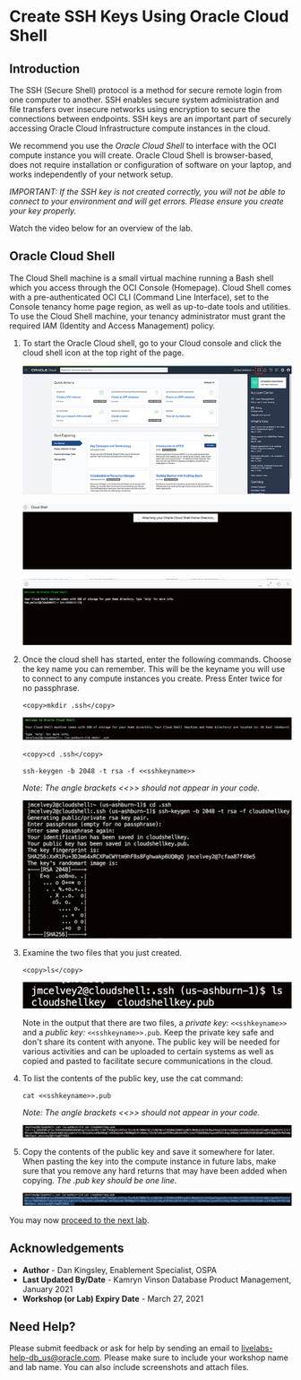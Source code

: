 # Create SSH Keys Using Oracle Cloud Shell

## Introduction

The SSH (Secure Shell) protocol is a method for secure remote login from one computer to another. SSH enables secure system administration and file transfers over insecure networks using encryption to secure the connections between endpoints. SSH keys are an important part of securely accessing Oracle Cloud Infrastructure compute instances in the cloud.

We recommend you use the *Oracle Cloud Shell* to interface with the OCI compute instance you will create. Oracle Cloud Shell is browser-based, does not require installation or configuration of software on your laptop, and works independently of your network setup.

*IMPORTANT:  If the SSH key is not created correctly, you will not be able to connect to your environment and will get errors.  Please ensure you create your key properly.*

Watch the video below for an overview of the lab.
[](youtube:oq2Hk1Yy9Cg)


## Oracle Cloud Shell

The Cloud Shell machine is a small virtual machine running a Bash shell which you access through the OCI Console (Homepage). Cloud Shell comes with a pre-authenticated OCI CLI (Command Line Interface), set to the Console tenancy home page region, as well as up-to-date tools and utilities. To use the Cloud Shell machine, your tenancy administrator must grant the required IAM (Identity and Access Management) policy.

1.  To start the Oracle Cloud shell, go to your Cloud console and click the cloud shell icon at the top right of the page.

    ![](./images/cloudshellopen.png " ")

    ![](./images/cloudshellsetup.png " ")

    ![](./images/cloudshell.png " ")

2.  Once the cloud shell has started, enter the following commands. Choose the key name you can remember. This will be the keyname you will use to connect to any compute instances you create. Press Enter twice for no passphrase.

    ````
    <copy>mkdir .ssh</copy>
    ````
    ![](./images/mkdir.png " ") 

    ````
    <copy>cd .ssh</copy>
    ````

    ````
    ssh-keygen -b 2048 -t rsa -f <<sshkeyname>>
    ````

    *Note: The angle brackets <<>> should not appear in your code.*

    ![](./images/cloudshell-ssh.png " ")


3.  Examine the two files that you just created.

    ````
    <copy>ls</copy>
    ````

    ![](./images/ls.png " ")

    Note in the output that there are two files, a *private key:* ```<<sshkeyname>>``` and a *public key:* ```<<sshkeyname>>.pub```. Keep the private key safe and don't share its content with anyone. The public key will be needed for various activities and can be uploaded to certain systems as well as copied and pasted to facilitate secure communications in the cloud.

4. To list the contents of the public key, use the cat command:
     ```
     cat <<sshkeyname>>.pub
     ```

    *Note: The angle brackets <<>> should not appear in your code.*

    ![](images/cat.png " ")

5.  Copy the contents of the public key and save it somewhere for later. When pasting the key into the compute instance in future labs, make sure that you remove any hard returns that may have been added when copying. *The .pub key should be one line.*

    ![](images/copy-cat.png " ")

You may now [proceed to the next lab](#next).

## Acknowledgements
* **Author** - Dan Kingsley, Enablement Specialist, OSPA
* **Last Updated By/Date** - Kamryn Vinson Database Product Management, January 2021
* **Workshop (or Lab) Expiry Date** - March 27, 2021

## Need Help?

Please submit feedback or ask for help by sending an email to [livelabs-help-db_us@oracle.com](livelabs-help-db_us@oracle.com). Please make sure to include your workshop name and lab name.  You can also include screenshots and attach files.
